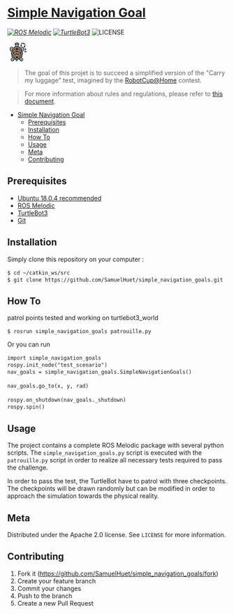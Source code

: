 # [Simple Navigation Goal](https://github.com/SamuelHuet/simple_navigation_goals)

_[![ROS Melodic](https://img.shields.io/badge/ROS-Melodic-red)](http://wiki.ros.org/melodic/Installation/Ubuntu)_ _[![TurtleBot3](https://img.shields.io/badge/TurtleBot-3-brightgreen)](http://emanual.robotis.com/docs/en/platform/turtlebot3/pc_setup/)_ ![LICENSE](https://img.shields.io/badge/LICENSE-Apache%202.0-informational)

![MelodicTurtle](https://raw.githubusercontent.com/ros/ros_tutorials/melodic-devel/turtlesim/images/melodic.png)

>The goal of this projet is to succeed a simplified version of the "Carry my luggage" test, imagined by the [RobotCup@Home](https://athome.robocup.org) contest.

>For more information about rules and regulations, please refer to [this document](https://robocupathome.github.io/RuleBook/rulebook/master.pdf).

- [Simple Navigation Goal](#simple-navigation-goal)
  - [Prerequisites](#prerequisites)
  - [Installation](#installation)
  - [How To](#how-to)
  - [Usage](#usage)
  - [Meta](#meta)
  - [Contributing](#contributing)

## Prerequisites

- [Ubuntu 18.0.4 recommended](https://ubuntu.com/download/desktop)
- [ROS Melodic](http://wiki.ros.org/melodic/Installation/Ubuntu)
- [TurtleBot3](http://emanual.robotis.com/docs/en/platform/turtlebot3/pc_setup/)
- [Git](https://git-scm.com/)

## Installation

Simply clone this repository on your computer :
```
$ cd ~/catkin_ws/src
$ git clone https://github.com/SamuelHuet/simple_navigation_goals.git
```

## How To

patrol points tested and working on turtlebot3_world
```
$ rosrun simple_navigation_goals patrouille.py
```
Or you can run
```
import simple_navigation_goals
rospy.init_node("test_scenario")
nav_goals = simple_navigation_goals.SimpleNavigationGoals()

nav_goals.go_to(x, y, rad)

rospy.on_shutdown(nav_goals._shutdown)
rospy.spin()
```
## Usage

The project contains a complete ROS Melodic package with several python scripts. The ``simple_navigation_goals.py`` script is executed with the ``patrouille.py`` script in order to realize all necessary tests required to pass the challenge.

In order to pass the test, the TurtleBot have to patrol with three checkpoints. The checkpoints will be drawn randomly but can be modified in order to approach the simulation towards the physical reality.

## Meta

Distributed under the Apache 2.0 license. See ``LICENSE`` for more information.

## Contributing

1. Fork it (<https://github.com/SamuelHuet/simple_navigation_goals/fork>)
2. Create your feature branch
3. Commit your changes
4. Push to the branch
5. Create a new Pull Request
